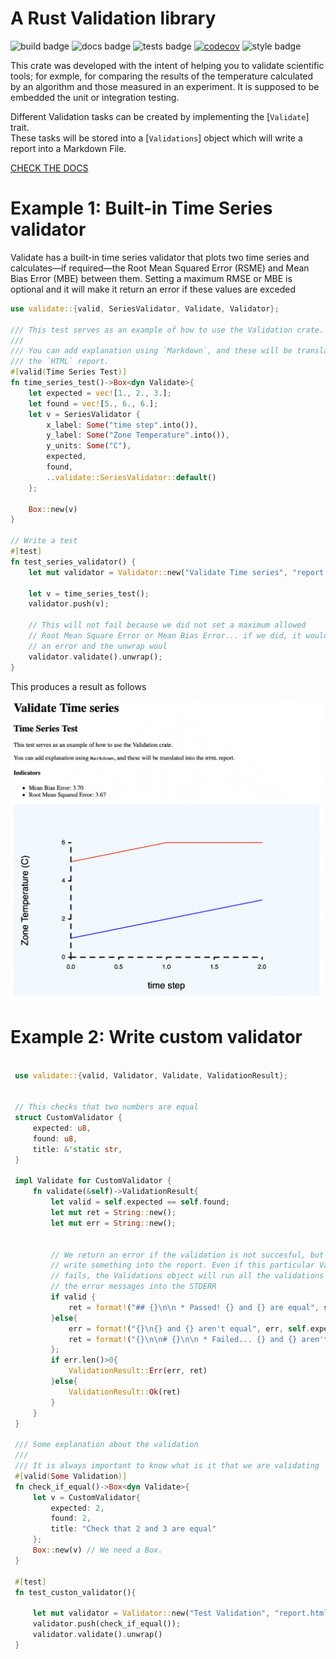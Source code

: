 # A Rust Validation library

![build badge](https://github.com/SIMPLE-BuildingSimulation/validate/actions/workflows/build.yaml/badge.svg)
![docs badge](https://github.com/SIMPLE-BuildingSimulation/validate/actions/workflows/docs.yaml/badge.svg)
![tests badge](https://github.com/SIMPLE-BuildingSimulation/validate/actions/workflows/tests.yaml/badge.svg)
[![codecov](https://codecov.io/gh/SIMPLE-BuildingSimulation/validate/branch/main/graph/badge.svg?token=7KD1MASSHJ)](https://codecov.io/gh/SIMPLE-BuildingSimulation/validate)
![style badge](https://github.com/SIMPLE-BuildingSimulation/validate/actions/workflows/style.yaml/badge.svg)


This crate was developed with the intent of helping you to validate scientific
tools; for exmple, for comparing the results of the temperature calculated
by an algorithm and those measured in an experiment. It is supposed to be embedded
the unit or integration testing.

Different Validation tasks can be created by implementing the [`Validate`] trait.  
These tasks will be stored into a [`Validations`] object which will write a report 
into a Markdown File.

[CHECK THE DOCS](https://simple-buildingsimulation.github.io/validate/validate/index.html)

# Example 1: Built-in Time Series validator

Validate has a built-in time series validator that plots two time series and calculates—if required—the 
Root Mean Squared Error (RSME) and Mean Bias Error (MBE) between them. Setting a maximum RMSE or MBE
is optional and it will make it return an error if these values are exceded

```rs
use validate::{valid, SeriesValidator, Validate, Validator};

/// This test serves as an example of how to use the Validation crate.
/// 
/// You can add explanation using `Markdown`, and these will be translated into
/// the `HTML` report.
#[valid(Time Series Test)]
fn time_series_test()->Box<dyn Validate>{
    let expected = vec![1., 2., 3.];
    let found = vec![5., 6., 6.];
    let v = SeriesValidator {
        x_label: Some("time step".into()),
        y_label: Some("Zone Temperature".into()),
        y_units: Some("C"),        
        expected,
        found,
        ..validate::SeriesValidator::default()
    };

    Box::new(v)
}

// Write a test
#[test]
fn test_series_validator() {
    let mut validator = Validator::new("Validate Time series", "report.html");
    
    let v = time_series_test();    
    validator.push(v);

    // This will not fail because we did not set a maximum allowed
    // Root Mean Square Error or Mean Bias Error... if we did, it would return
    // an error and the unwrap woul
    validator.validate().unwrap();
}
```
This produces a result as follows

![chart](./readme_img/example.png)


# Example 2: Write custom validator

```rs

 use validate::{valid, Validator, Validate, ValidationResult};


 // This checks that two numbers are equal
 struct CustomValidator {
     expected: u8,
     found: u8,
     title: &'static str,
 }

 impl Validate for CustomValidator {
     fn validate(&self)->ValidationResult{
         let valid = self.expected == self.found;
         let mut ret = String::new();
         let mut err = String::new();
         
         
         // We return an error if the validation is not succesful, but we still
         // write something into the report. Even if this particular Validation
         // fails, the Validations object will run all the validations and print
         // the error messages into the STDERR
         if valid {
             ret = format!("## {}\n\n * Passed! {} and {} are equal", self.title, self.expected, self.found);
         }else{
             err = format!("{}\n{} and {} aren't equal", err, self.expected, self.found);
             ret = format!("{}\n\n# {}\n\n * Failed... {} and {} aren't equal",ret, self.title, self.expected, self.found );
         };
         if err.len()>0{
             ValidationResult::Err(err, ret)
         }else{
             ValidationResult::Ok(ret)
         }
     }
 }

 /// Some explanation about the validation
 ///
 /// It is always important to know what is it that we are validating
 #[valid(Some Validation)]
 fn check_if_equal()->Box<dyn Validate>{
     let v = CustomValidator{
         expected: 2,
         found: 2,
         title: "Check that 2 and 3 are equal"
     };
     Box::new(v) // We need a Box.
 }

 #[test]
 fn test_custon_validator(){

     let mut validator = Validator::new("Test Validation", "report.html");
     validator.push(check_if_equal());
     validator.validate().unwrap()
 }



```
